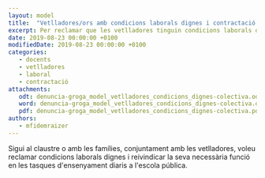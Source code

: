 ```yaml
---
layout: model
title:  "Vetlladores/ors amb condicions laborals dignes i contractació pública"
excerpt: Per reclamar que les vetlladores tinguin condicions laborals dignes i siguin contractades per la Generalitat.
date: 2019-08-23 00:00:00 +0100
modifiedDate: 2019-08-23 00:00:00 +0100
categories:
   - docents
   - vetlladores
   - laboral
   - contractació
attachments:
   odt: denuncia-groga_model_vetlladores_condicions_dignes-colectiva.odt
   word: denuncia-groga_model_vetlladores_condicions_dignes-colectiva.docx
   pdf: denuncia-groga_model_vetlladores_condicions_dignes-colectiva.pdf
authors: 
   - mfidemraizer
---
```


Sigui al claustre o amb les famílies, conjuntament amb les vetlladores, voleu reclamar condicions laborals dignes i reivindicar la seva necessària funció en les tasques d'ensenyament diaris a l'escola pública.